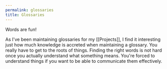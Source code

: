 ```yaml
---
permalink: glossaries
title: Glossaries
---
```

Words are fun!

As I've been maintaining glossaries for my [[Projects]], I find it interesting just how much knowledge is accreted when maintaining a glossary.
You really have to get to the roots of things. Finding the right words is not hard once you actually understand what something means. You're forced to understand things if you want to be able to communicate them effectively.
